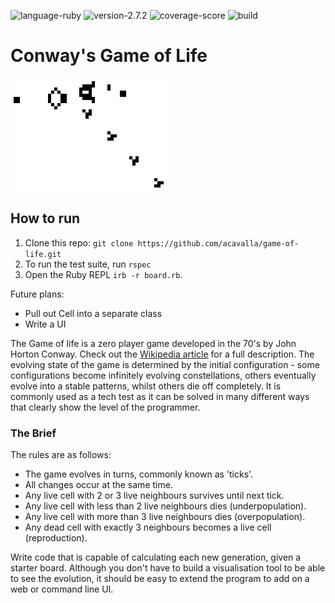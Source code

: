 ![language-ruby](https://img.shields.io/badge/language-ruby-red) ![version-2.7.2](https://img.shields.io/badge/version-2.7.2-yellow) ![coverage-score](https://img.shields.io/badge/coverage-100%-blue) ![build](https://img.shields.io/badge/build-passing-brightgreen)
# Conway's Game of Life

![game of life example](./assets/Gospers_glider_gun.gif)

## How to run

1. Clone this repo: `git clone https://github.com/acavalla/game-of-life.git`
2. To run the test suite, run `rspec`
3. Open the Ruby REPL `irb -r board.rb`.

Future plans:
- Pull out Cell into a separate class
- Write a UI

The Game of life is a zero player game developed in the 70's by John Horton Conway. Check out the [Wikipedia article](https://en.wikipedia.org/wiki/Conway%27s_Game_of_Life) for a full description.
The evolving state of the game is determined by the initial configuration - some configurations become infinitely evolving constellations, others eventually evolve into a stable patterns, whilst others die off completely.
It is commonly used as a tech test as it can be solved in many different ways that clearly show the level of the programmer.

### The Brief

The rules are as follows:

* The game evolves in turns, commonly known as 'ticks'.
* All changes occur at the same time.
* Any live cell with 2 or 3 live neighbours survives until next tick.
* Any live cell with less than 2 live neighbours dies (underpopulation).
* Any live cell with more than 3 live neighbours dies (overpopulation).
* Any dead cell with exactly 3 neighbours becomes a live cell (reproduction).

Write code that is capable of calculating each new generation, given a starter board. Although you don't have to build a visualisation tool to be able to see the evolution, it should be easy to extend the program to add on a web or command line UI.
